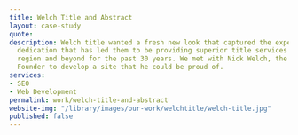 ```yaml
---
title: Welch Title and Abstract
layout: case-study
quote: 
description: Welch title wanted a fresh new look that captured the experience and
  dedication that has led them to be providing superior title services to the Indiana
  region and beyond for the past 30 years. We met with Nick Welch, the President and
  Founder to develop a site that he could be proud of.
services:
- SEO
- Web Development
permalink: work/welch-title-and-abstract
website-img: "/library/images/our-work/welchtitle/welch-title.jpg"
published: false
---
```

